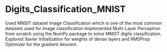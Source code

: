 # Digits_Classification_MNIST
Used MNSIT dataset Image Classification which is one of the most common datasets used for image classification.Implemented Multi-Layer Perceptron from scratch using the NumPy package to solve MNIST digits classification. Explored Xavier Initialization for weights of dense layers and RMSProp Optimizer for the gradient descent.
